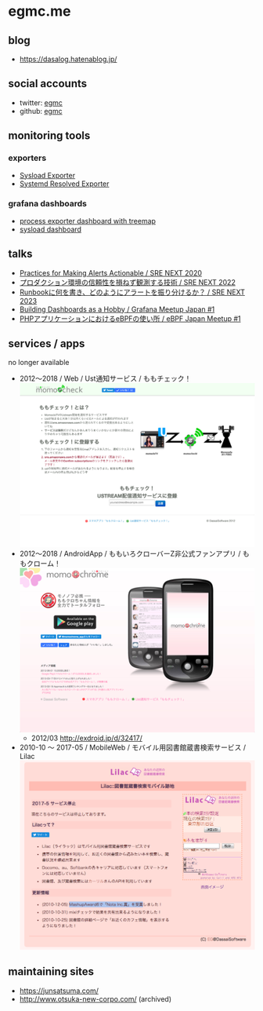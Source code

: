 # egmc.me

## blog

 - https://dasalog.hatenablog.jp/

## social accounts

 - twitter: [egmc](https://twitter.com/egmc)
 - github: [egmc](https://github.com/egmc)

## monitoring tools

### exporters

- [Sysload Exporter](https://github.com/egmc/sysload_exporter)
- [Systemd Resolved Exporter](https://github.com/egmc/systemd_resolved_exporter)

### grafana dashboards

- [process exporter dashboard with treemap](https://grafana.com/grafana/dashboards/13882)
- [sysload dashboard](https://grafana.com/grafana/dashboards/15014)


## talks

- [Practices for Making Alerts Actionable / SRE NEXT 2020](https://sre-next.dev/2020/schedule/#d3)
- [プロダクション環境の信頼性を損ねず観測する技術 / SRE NEXT 2022](https://sre-next.dev/2022/schedule/#jp32)
- [Runbookに何を書き、どのようにアラートを振り分けるか？ / SRE NEXT 2023](https://sre-next.dev/2023/schedule/#jp066)
- [Building Dashboards as a Hobby / Grafana Meetup Japan #1](https://grafana-meetup-japan.connpass.com/event/314500/)
- [PHPアプリケーションにおけるeBPFの使い所 / eBPF Japan Meetup #1](https://ebpf.connpass.com/event/323368/)

## services / apps

no longer available

 - 2012〜2018 / Web / Ust通知サービス / ももチェック！
 ![momocheck image](images/momocheck_image.png "momochrome image")
 - 2012〜2018 / AndroidApp / ももいろクローバーZ非公式ファンアプリ / ももクローム！
 ![momochrome image](images/momochrome_image.png "momochrome image")
    - 2012/03 http://exdroid.jp/d/32417/
 - 2010-10 〜 2017-05 / MobileWeb / モバイル用図書館蔵書検索サービス / Lilac
 ![lilac image](images/lilac_image.png "lilac image")

## maintaining sites

 - https://junsatsuma.com/
 - http://www.otsuka-new-corpo.com/ (archived)
